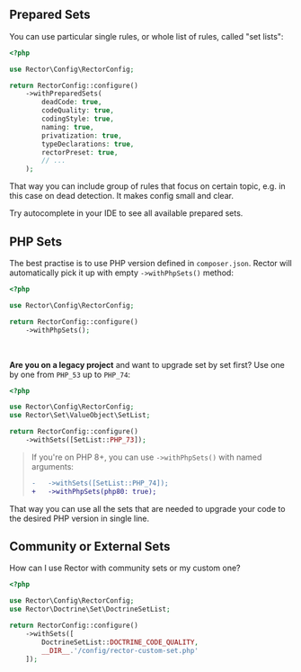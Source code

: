 ## Prepared Sets

You can use particular single rules, or whole list of rules, called "set lists":

```php
<?php

use Rector\Config\RectorConfig;

return RectorConfig::configure()
    ->withPreparedSets(
        deadCode: true,
        codeQuality: true,
        codingStyle: true,
        naming: true,
        privatization: true,
        typeDeclarations: true,
        rectorPreset: true,
        // ...
    );
```

That way you can include group of rules that focus on certain topic, e.g. in this case on dead detection. It makes config small and clear.

Try autocomplete in your IDE to see all available prepared sets.

## PHP Sets

The best practise is to use PHP version defined in `composer.json`. Rector will automatically pick it up with empty `->withPhpSets()` method:

```php
<?php

use Rector\Config\RectorConfig;

return RectorConfig::configure()
    ->withPhpSets();
```

<br>

**Are you on a legacy project** and want to upgrade set by set first? Use one by one from `PHP_53` up to `PHP_74`:

```php
<?php

use Rector\Config\RectorConfig;
use Rector\Set\ValueObject\SetList;

return RectorConfig::configure()
    ->withSets([SetList::PHP_73]);
```

> If you're on PHP 8+, you can use `->withPhpSets()` with named arguments:
>
> ```diff
> -   ->withSets([SetList::PHP_74]);
> +   ->withPhpSets(php80: true);
> ```

That way you can use all the sets that are needed to upgrade your code to the desired PHP version in single line.

## Community or External Sets

How can I use Rector with community sets or my custom one?

```php
<?php

use Rector\Config\RectorConfig;
use Rector\Doctrine\Set\DoctrineSetList;

return RectorConfig::configure()
    ->withSets([
        DoctrineSetList::DOCTRINE_CODE_QUALITY,
        __DIR__.'/config/rector-custom-set.php'
    ]);
```
